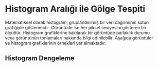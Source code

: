 # Histogram Aralığı ile Gölge Tespiti

Matematiksel olarak histogram; gruplandırılmış bir veri dağılımının sütun grafiğiyle gösterimidir. Görüntüde ise her piksel seviyesini gösteren bir ölçüttür. Histogram grafiklerine bakılarak bir görüntüde parlaklık durumu veya görüntünün tonlamaları hakkında bilgi edinilebilir. Aşağıda görüntüler ve histogram grafiklerinin örnekleri yer almaktadır.

## Histogram Dengeleme


